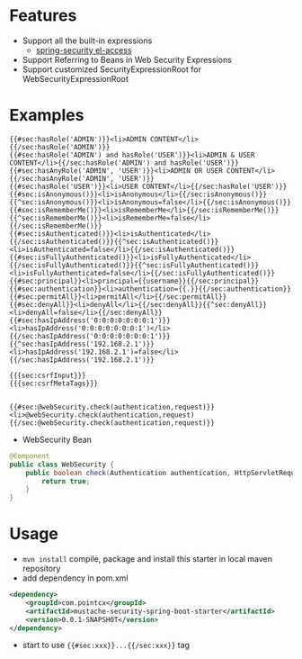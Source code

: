 # Features
- Support all the built-in expressions
    - [spring-security el-access](https://docs.spring.io/spring-security/site/docs/4.2.x/reference/html/el-access.html)
- Support Referring to Beans in Web Security Expressions
- Support customized SecurityExpressionRoot for WebSecurityExpressionRoot    
    
# Examples
```text
{{#sec:hasRole('ADMIN')}}<li>ADMIN CONTENT</li>{{/sec:hasRole('ADMIN')}}
{{#sec:hasRole('ADMIN') and hasRole('USER')}}<li>ADMIN & USER CONTENT</li>{{/sec:hasRole('ADMIN') and hasRole('USER')}}
{{#sec:hasAnyRole('ADMIN', 'USER')}}<li>ADMIN OR USER CONTENT</li>{{/sec:hasAnyRole('ADMIN', 'USER')}}
{{#sec:hasRole('USER')}}<li>USER CONTENT</li>{{/sec:hasRole('USER')}}
{{#sec:isAnonymous()}}<li>isAnonymous</li>{{/sec:isAnonymous()}}{{^sec:isAnonymous()}}<li>isAnonymous=false</li>{{/sec:isAnonymous()}}
{{#sec:isRememberMe()}}<li>isRememberMe</li>{{/sec:isRememberMe()}}{{^sec:isRememberMe()}}<li>isRememberMe=false</li>{{/sec:isRememberMe()}}
{{#sec:isAuthenticated()}}<li>isAuthenticated</li>{{/sec:isAuthenticated()}}{{^sec:isAuthenticated()}}<li>isAuthenticated=false</li>{{/sec:isAuthenticated()}}
{{#sec:isFullyAuthenticated()}}<li>isFullyAuthenticated</li>{{/sec:isFullyAuthenticated()}}{{^sec:isFullyAuthenticated()}}<li>isFullyAuthenticated=false</li>{{/sec:isFullyAuthenticated()}}
{{#sec:principal}}<li>principal={{username}}{{/sec:principal}}
{{#sec:authentication}}<li>authentication={{.}}{{/sec:authentication}}
{{#sec:permitAll}}<li>permitAll</li>{{/sec:permitAll}}
{{#sec:denyAll}}<li>denyAll</li>{{/sec:denyAll}}{{^sec:denyAll}}<li>denyAll=false</li>{{/sec:denyAll}}
{{#sec:hasIpAddress('0:0:0:0:0:0:0:1')}}<li>hasIpAddress('0:0:0:0:0:0:0:1')</li>{{/sec:hasIpAddress('0:0:0:0:0:0:0:1')}}{{^sec:hasIpAddress('192.168.2.1')}}<li>hasIpAddress('192.168.2.1')=false</li>{{/sec:hasIpAddress('192.168.2.1')}}

{{{sec:csrfInput}}}
{{{sec:csrfMetaTags}}}


{{#sec:@webSecurity.check(authentication,request)}}<li>@webSecurity.check(authentication,request){{/sec:@webSecurity.check(authentication,request)}}
```

- WebSecurity Bean
```java
@Component
public class WebSecurity {
    public boolean check(Authentication authentication, HttpServletRequest request) {
        return true;
    }
}
```

# Usage
- `mvn install` compile, package and install this starter in local maven repository
- add dependency in pom.xml
```xml
<dependency>
    <groupId>com.pointcx</groupId>
    <artifactId>mustache-security-spring-boot-starter</artifactId>
    <version>0.0.1-SNAPSHOT</version>
</dependency>
```
- start to use `{{#sec:xxx}}...{{/sec:xxx}}` tag